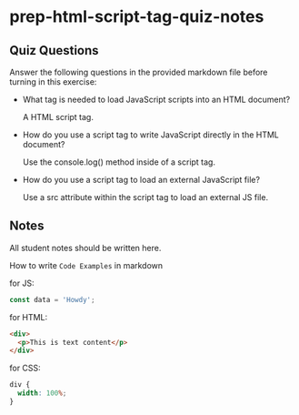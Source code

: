# prep-html-script-tag-quiz-notes

## Quiz Questions

Answer the following questions in the provided markdown file before turning in this exercise:

- What tag is needed to load JavaScript scripts into an HTML document?

  A HTML script tag.

- How do you use a script tag to write JavaScript directly in the HTML document?

  Use the console.log() method inside of a script tag.

- How do you use a script tag to load an external JavaScript file?

  Use a src attribute within the script tag to load an external JS file.

## Notes

All student notes should be written here.

How to write `Code Examples` in markdown

for JS:

```javascript
const data = 'Howdy';
```

for HTML:

```html
<div>
  <p>This is text content</p>
</div>
```

for CSS:

```css
div {
  width: 100%;
}
```
